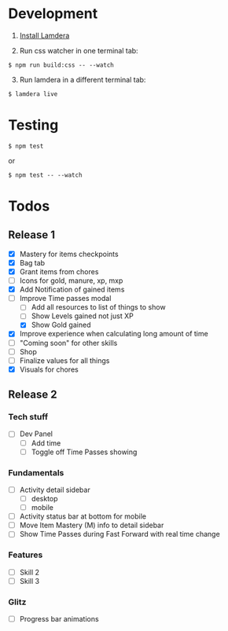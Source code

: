 # Development

1. [Install Lamdera](https://lamdera.com/start)

2. Run css watcher in one terminal tab:
```
$ npm run build:css -- --watch
```

3. Run lamdera in a different terminal tab:
```
$ lamdera live
```

# Testing

```
$ npm test
```

or

```
$ npm test -- --watch
```

# Todos

## Release 1
- [x] Mastery for items checkpoints
- [x] Bag tab
- [x] Grant items from chores
- [ ] Icons for gold, manure, xp, mxp
- [x] Add Notification of gained items
- [ ] Improve Time passes modal
  - [ ] Add all resources to list of things to show
  - [ ] Show Levels gained not just XP
  - [x] Show Gold gained
- [x] Improve experience when calculating long amount of time
- [ ] "Coming soon" for other skills
- [ ] Shop
- [ ] Finalize values for all things
- [x] Visuals for chores

## Release 2
### Tech stuff
- [ ] Dev Panel
	- [ ] Add time
	- [ ] Toggle off Time Passes showing

### Fundamentals
- [ ] Activity detail sidebar
	- [ ] desktop
	- [ ] mobile
- [ ] Activity status bar at bottom for mobile
- [ ] Move Item Mastery (M) info to detail sidebar
- [ ] Show Time Passes during Fast Forward with real time change

### Features
- [ ] Skill 2
- [ ] Skill 3

### Glitz
- [ ] Progress bar animations